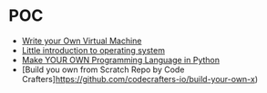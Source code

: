 # POC

- [Write your Own Virtual Machine](https://justinmeiners.github.io/lc3-vm/)
- [Little introduction to operating system](https://littleosbook.github.io/#compiling-the-operating-system)
- [Make YOUR OWN Programming Language in Python](https://www.youtube.com/watch?v=Eythq9848Fg&list=PLZQftyCk7_SdoVexSmwy_tBgs7P0b97yD)
- [Build you own <X> from Scratch Repo by Code Crafters]https://github.com/codecrafters-io/build-your-own-x)
